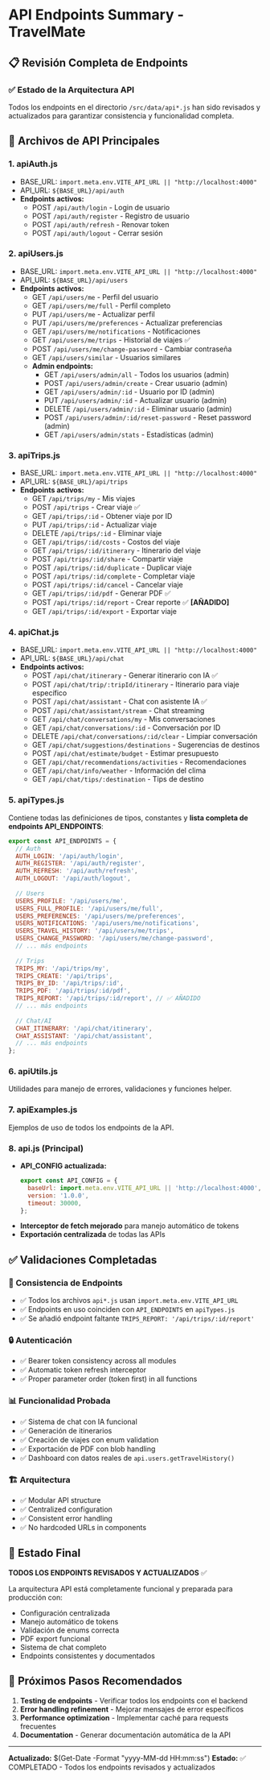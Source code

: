 # API Endpoints Summary - TravelMate

## 📋 Revisión Completa de Endpoints

### ✅ Estado de la Arquitectura API
Todos los endpoints en el directorio `/src/data/api*.js` han sido revisados y actualizados para garantizar consistencia y funcionalidad completa.

## 🔧 Archivos de API Principales

### 1. **apiAuth.js**
- BASE_URL: `import.meta.env.VITE_API_URL || "http://localhost:4000"`
- API_URL: `${BASE_URL}/api/auth`
- **Endpoints activos:**
  - POST `/api/auth/login` - Login de usuario
  - POST `/api/auth/register` - Registro de usuario
  - POST `/api/auth/refresh` - Renovar token
  - POST `/api/auth/logout` - Cerrar sesión

### 2. **apiUsers.js**
- BASE_URL: `import.meta.env.VITE_API_URL || "http://localhost:4000"`
- API_URL: `${BASE_URL}/api/users`
- **Endpoints activos:**
  - GET `/api/users/me` - Perfil del usuario
  - GET `/api/users/me/full` - Perfil completo
  - PUT `/api/users/me` - Actualizar perfil
  - PUT `/api/users/me/preferences` - Actualizar preferencias
  - GET `/api/users/me/notifications` - Notificaciones
  - GET `/api/users/me/trips` - Historial de viajes ✅
  - POST `/api/users/me/change-password` - Cambiar contraseña
  - GET `/api/users/similar` - Usuarios similares
  - **Admin endpoints:**
    - GET `/api/users/admin/all` - Todos los usuarios (admin)
    - POST `/api/users/admin/create` - Crear usuario (admin)
    - GET `/api/users/admin/:id` - Usuario por ID (admin)
    - PUT `/api/users/admin/:id` - Actualizar usuario (admin)
    - DELETE `/api/users/admin/:id` - Eliminar usuario (admin)
    - POST `/api/users/admin/:id/reset-password` - Reset password (admin)
    - GET `/api/users/admin/stats` - Estadísticas (admin)

### 3. **apiTrips.js**
- BASE_URL: `import.meta.env.VITE_API_URL || "http://localhost:4000"`
- API_URL: `${BASE_URL}/api/trips`
- **Endpoints activos:**
  - GET `/api/trips/my` - Mis viajes
  - POST `/api/trips` - Crear viaje ✅
  - GET `/api/trips/:id` - Obtener viaje por ID
  - PUT `/api/trips/:id` - Actualizar viaje
  - DELETE `/api/trips/:id` - Eliminar viaje
  - GET `/api/trips/:id/costs` - Costos del viaje
  - GET `/api/trips/:id/itinerary` - Itinerario del viaje
  - POST `/api/trips/:id/share` - Compartir viaje
  - POST `/api/trips/:id/duplicate` - Duplicar viaje
  - POST `/api/trips/:id/complete` - Completar viaje
  - POST `/api/trips/:id/cancel` - Cancelar viaje
  - GET `/api/trips/:id/pdf` - Generar PDF ✅
  - POST `/api/trips/:id/report` - Crear reporte ✅ **[AÑADIDO]**
  - GET `/api/trips/:id/export` - Exportar viaje

### 4. **apiChat.js**
- BASE_URL: `import.meta.env.VITE_API_URL || "http://localhost:4000"`
- API_URL: `${BASE_URL}/api/chat`
- **Endpoints activos:**
  - POST `/api/chat/itinerary` - Generar itinerario con IA ✅
  - POST `/api/chat/trip/:tripId/itinerary` - Itinerario para viaje específico
  - POST `/api/chat/assistant` - Chat con asistente IA ✅
  - POST `/api/chat/assistant/stream` - Chat streaming
  - GET `/api/chat/conversations/my` - Mis conversaciones
  - GET `/api/chat/conversations/:id` - Conversación por ID
  - DELETE `/api/chat/conversations/:id/clear` - Limpiar conversación
  - GET `/api/chat/suggestions/destinations` - Sugerencias de destinos
  - POST `/api/chat/estimate/budget` - Estimar presupuesto
  - GET `/api/chat/recommendations/activities` - Recomendaciones
  - GET `/api/chat/info/weather` - Información del clima
  - GET `/api/chat/tips/:destination` - Tips de destino

### 5. **apiTypes.js**
Contiene todas las definiciones de tipos, constantes y **lista completa de endpoints API_ENDPOINTS**:
```javascript
export const API_ENDPOINTS = {
  // Auth
  AUTH_LOGIN: '/api/auth/login',
  AUTH_REGISTER: '/api/auth/register',
  AUTH_REFRESH: '/api/auth/refresh',
  AUTH_LOGOUT: '/api/auth/logout',
  
  // Users
  USERS_PROFILE: '/api/users/me',
  USERS_FULL_PROFILE: '/api/users/me/full',
  USERS_PREFERENCES: '/api/users/me/preferences',
  USERS_NOTIFICATIONS: '/api/users/me/notifications',
  USERS_TRAVEL_HISTORY: '/api/users/me/trips',
  USERS_CHANGE_PASSWORD: '/api/users/me/change-password',
  // ... más endpoints
  
  // Trips
  TRIPS_MY: '/api/trips/my',
  TRIPS_CREATE: '/api/trips',
  TRIPS_BY_ID: '/api/trips/:id',
  TRIPS_PDF: '/api/trips/:id/pdf',
  TRIPS_REPORT: '/api/trips/:id/report', // ✅ AÑADIDO
  // ... más endpoints
  
  // Chat/AI
  CHAT_ITINERARY: '/api/chat/itinerary',
  CHAT_ASSISTANT: '/api/chat/assistant',
  // ... más endpoints
};
```

### 6. **apiUtils.js**
Utilidades para manejo de errores, validaciones y funciones helper.

### 7. **apiExamples.js**
Ejemplos de uso de todos los endpoints de la API.

### 8. **api.js** (Principal)
- **API_CONFIG actualizada:**
  ```javascript
  export const API_CONFIG = {
    baseUrl: import.meta.env.VITE_API_URL || 'http://localhost:4000',
    version: '1.0.0',
    timeout: 30000,
  };
  ```
- **Interceptor de fetch mejorado** para manejo automático de tokens
- **Exportación centralizada** de todas las APIs

## ✅ Validaciones Completadas

### 🔄 Consistencia de Endpoints
- ✅ Todos los archivos `api*.js` usan `import.meta.env.VITE_API_URL`
- ✅ Endpoints en uso coinciden con `API_ENDPOINTS` en `apiTypes.js`
- ✅ Se añadió endpoint faltante `TRIPS_REPORT: '/api/trips/:id/report'`

### 🔒 Autenticación
- ✅ Bearer token consistency across all modules
- ✅ Automatic token refresh interceptor
- ✅ Proper parameter order (token first) in all functions

### 📊 Funcionalidad Probada
- ✅ Sistema de chat con IA funcional
- ✅ Generación de itinerarios
- ✅ Creación de viajes con enum validation
- ✅ Exportación de PDF con blob handling
- ✅ Dashboard con datos reales de `api.users.getTravelHistory()`

### 🏗️ Arquitectura
- ✅ Modular API structure
- ✅ Centralized configuration
- ✅ Consistent error handling
- ✅ No hardcoded URLs in components

## 🎯 Estado Final

**TODOS LOS ENDPOINTS REVISADOS Y ACTUALIZADOS** ✅

La arquitectura API está completamente funcional y preparada para producción con:
- Configuración centralizada
- Manejo automático de tokens
- Validación de enums correcta
- PDF export funcional
- Sistema de chat completo
- Endpoints consistentes y documentados

## 🚀 Próximos Pasos Recomendados

1. **Testing de endpoints** - Verificar todos los endpoints con el backend
2. **Error handling refinement** - Mejorar mensajes de error específicos
3. **Performance optimization** - Implementar caché para requests frecuentes
4. **Documentation** - Generar documentación automática de la API

---

**Actualizado:** $(Get-Date -Format "yyyy-MM-dd HH:mm:ss")
**Estado:** ✅ COMPLETADO - Todos los endpoints revisados y actualizados

